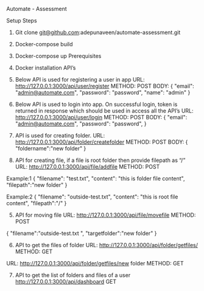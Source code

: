 Automate - Assessment 

Setup Steps
1.	Git clone git@github.com:adepunaveen/automate-assessment.git
2.	Docker-compose build
3.	Docker-compose up
Prerequisites
1.	Docker installation
API’s


1.	Below API is used for registering a user in app
URL: http://127.0.0.1:3000/api/user/register 
METHOD: POST
BODY: 
{
    "email": "admin@automate.com",
    "password": "password",
    "name": "admin"
}


2.	Below API is used to login into app. On successful login, token is returned in response which should be used in access all the API’s
URL: http://127.0.0.1:3000/api/user/login 
METHOD: POST
BODY: 
{
    "email": "admin@automate.com",
    "password": "password",
}


3.	API is used for creating folder. 
URL: http://127.0.0.1:3000/api/folder/createfolder 
METHOD: POST
BODY: {
    "foldername":"new folder"
	}
	
	
4.	API for creating file, if a file is root folder then provide filepath as “/”
URL: http://127.0.0.1:3000/api/file/addfile 
METHOD: POST

Example:1
{
    "filename": "test.txt",
    "content": "this is folder file content",
    "filepath":"new folder"
}

Example:2
{
    "filename": "outside-test.txt",
    "content": "this is root file content",
    "filepath":"/"
}


5.	API for moving file 
URL: http://127.0.0.1:3000/api/file/movefile 
METHOD: POST

{
    "filename":"outside-test.txt ",
    "targetfolder":"new folder"
}

6.	API to get the files of folder
URL: http://127.0.0.1:3000/api/folder/getfiles/<folder name> 
METHOD: GET

URL: http://127.0.0.1:3000/api/folder/getfiles/new folder 
METHOD: GET

7.	API to get the list of folders and files of a user
http://127.0.0.1:3000/api/dashboard GET

